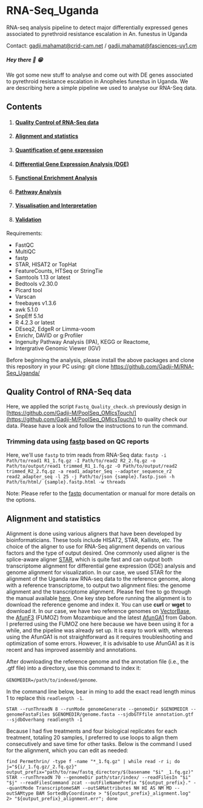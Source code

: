 # RNA-Seq_Uganda
RNA-seq analysis pipeline to detect major differentially expressed genes associated to pyrethroid resistance escalation in An. funestus in Uganda


Contact: gadji.mahamat@crid-cam.net / gadji.mahamat@fasciences-uy1.cm

##### Hey there 👋 😁
We got some new stuff to analyse and come out with DE genes associated to pyrethroid resistance escalation in Anopheles funestus in Uganda. We are describing here a simple pipeline we used to analyse our RNA-Seq data.

## Contents

1. #### [Quality Control of RNA-Seq data](#section-4)
2. #### [Alignment and statistics](#section-5)
3. #### [Quantification of gene expression](#section-6)
4. #### [Differential Gene Expression Analysis (DGE)](#section-7)
5. #### [Functional Enrichment Analysis](#section-8)
6. #### [Pathway Analysis](#section-9)
7. #### [Visualisation and Interpretation](#section-10)
8. #### [Validation](#section-11)



Requirements:
- FastQC
- MultiQC
- fastp
- STAR, HISAT2 or TopHat
- FeatureCounts, HTSeq or StringTie
- Samtools 1.13 or latest
- Bedtools v2.30.0
- Picard tool
- Varscan
- freebayes v1.3.6
- awk 5.1.0
- SnpEff 5.1d
- R 4.2.3 or latest
- DEseq2, EdgeR or Limma-voom
- Enrichr, DAVID or g\:Profiler
- Ingenuity Pathway Analysis (IPA), KEGG or Reactome,
- Intergrative Genomic Viewer (IGV)

Before beginning the analysis, please install the above packages and clone this repository in your PC using: git clone https://github.com/Gadji-M/RNA-Seq_Uganda/

## Quality Control of RNA-Seq data <a name="section-4"></a>

Here, we applied the script `Fastq_Quality_check.sh` previously design in [https://github.com/Gadji-M/PoolSeq_OMIcsTouch/](https://github.com/Gadji-M/PoolSeq_OMIcsTouch/) to quality check our data. Please have a look and follow the instructions to run the command.


### Trimming data using [fastp](https://open.bioqueue.org/home/knowledge/showKnowledge/sig/fastp) based on QC reports
Here, we'll use `fastp` to trim reads from RNA-Seq data: 
`fastp -i Path/to/read1 R1_1.fq.gz -I Path/to/read2 R2_2.fq.gz -o Path/to/output/read1 trimmed_R1_1.fq.gz -O Path/to/output/read2 trimmed_R2_2.fq.gz -a read1_adapter_Seq --adapter_sequence_r2 read2_adapter_seq -l 25 -j Path/to/json {sample}.fastp.json -h Path/to/html/ {sample}.fastp.html -w threads`

Note: Please refer to the [fastp](https://open.bioqueue.org/home/knowledge/showKnowledge/sig/fastp) documentation or manual for more details on the options.

## Alignment and statistics <a name="section-5"></a>
Alignment is done using various aligners that have been developed by bioinformaticians. These tools include HISAT2, STAR, Kallisto, etc. The choice of the aligner to use for RNA-Seq alignment depends on various factors and the type of output desired. One commonly used aligner is the splice-aware aligner [STAR](https://github.com/alexdobin/STAR), which is quite fast and can output both transcriptome alignment for differential gene expression (DGE) analysis and genome alignment for visualization. In our case, we used STAR for the alignment of the Uganda raw RNA-seq data to the reference genome, along with a reference transcriptome, to output two alignment files: the genome alignment and the transcriptome alignment. Please feel free to go through the manual available [here](https://github.com/alexdobin/STAR/blob/master/doc/STARmanual.pdf).
One key step before running the alignment is to download the reference genome and index it. You can use **curl** or **wget** to download it. In our case, we have two reference genomes on [VectorBase](vectorbase.org/), the [AfunF3](https://vectorbase.org/common/downloads/release-68/AfunestusFUMOZ/fasta/data/VectorBase-68_AfunestusFUMOZ_Genome.fasta) (FUMOZ) from Mozambique and the latest [AfunGA1](https://vectorbase.org/common/downloads/release-68/AfunestusAfunGA1/fasta/data/VectorBase-68_AfunestusAfunGA1_Genome.fasta) from Gabon.  I preferred using the FUMOZ one here because we have been using it for a while, and the pipeline was already set up. It is easy to work with, whereas using the AfunGA1 is not straightforward as it requires troubleshooting and optimization of some errors. However, it is advisable to use AfunGA1 as it is recent and has improved assembly and annotations.

After downloading the reference genome and the annotation file (i.e., the .gtf file) into a directory, use this command to index it:

`GENOMEDIR=/path/to/indexed/genome`.

In the command line below, bear in ming to add the exact read length minus 1 to replace this `readlength -1`.

`STAR --runThreadN 8 --runMode genomeGenerate --genomeDir $GENOMEDIR --genomeFastaFiles $GENOMEDIR/genome.fasta --sjdbGTFfile annotation.gtf --sjdbOverhang readlength -1`

Because I had five treatments and four biological replicates for each treatment, totaling 20 samples, I preferred to use loops to align them consecutively and save time for other tasks. Below is the command I used for the alignment, which you can edit as needed:

`find Permethrin/ -type f -name "*_1.fq.gz" | while read -r i; do j="${i/_1.fq.gz/_2.fq.gz}" output_prefix="path/to/raw/fastq_directory/$(basename "$i" _1.fq.gz)" STAR --runThreadN 70 --genomeDir path/star/index/ --readFilesIn "$i" "$j" --readFilesCommand zcat --outFileNamePrefix "${output_prefix}." --quantMode TranscriptomeSAM --outSAMattributes NH HI AS NM MD --outSAMtype BAM SortedByCoordinate > "${output_prefix}_alignment.log" 2> "${output_prefix}_alignment.err"; done`          
